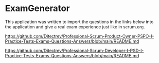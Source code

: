 # ExamGenerator

This application was written to import the questions in the links below into the application and give a real exam experience just like in scrum.org.

https://github.com/Ditectrev/Professional-Scrum-Product-Owner-PSPO-I-Practice-Tests-Exams-Questions-Answers/blob/main/README.md

https://github.com/Ditectrev/Professional-Scrum-Developer-I-PSD-I-Practice-Tests-Exams-Questions-Answers/blob/main/README.md
